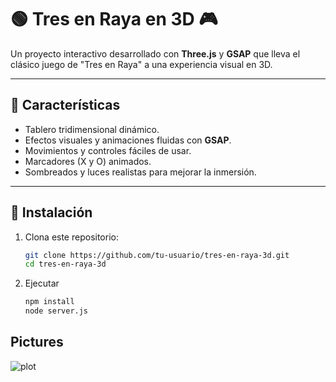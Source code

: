 # 🟢 **Tres en Raya en 3D** 🎮

Un proyecto interactivo desarrollado con **Three.js** y **GSAP** que lleva el clásico juego de "Tres en Raya" a una experiencia visual en 3D.

---

## 🌟 **Características**
- Tablero tridimensional dinámico.
- Efectos visuales y animaciones fluidas con **GSAP**.
- Movimientos y controles fáciles de usar.
- Marcadores (X y O) animados.
- Sombreados y luces realistas para mejorar la inmersión.

---

## 🚀 **Instalación**
1. Clona este repositorio:
   ```bash
   git clone https://github.com/tu-usuario/tres-en-raya-3d.git
   cd tres-en-raya-3d

2. Ejecutar
   ```bash
   npm install
   node server.js

## Pictures
![plot](./tres.png)
